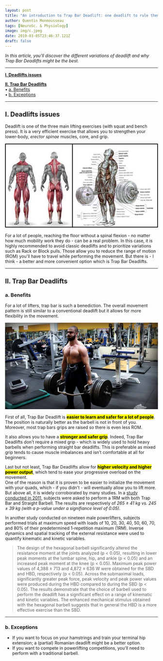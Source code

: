 ```yaml
---
layout: post
title: "An introduction to Trap Bar Deadlift: one deadlift to rule them all"
author: Quentin Monmousseau
tags: [NeuroSc. & Physiology]
image: img/c.jpeg
date: 2019-03-05T23:46:37.121Z
draft: false
---
```


*In this article, you'll discover the different variations of deadlift and why Trap Bar Deadlifts might be the best.*

---

**[I. Deadlifts issues](#one)**  

**[II. Trap Bar Deadlifts](#two)**  
• [a. Benefits](#two-one)  
• [b. Exceptions](#two-two)  

---

## I. Deadlifts issues

Deadlift is one of the three main lifting exercises (with squat and bench press). It is a very efficient exercise that allows you to strengthen your lower-body, *erector spinae* muscles, core, and grip.

![Small Test Image](img/dead.jpg)

For a lot of people, reaching the floor without a spinal flexion - no matter how much mobility work they do - can be a real problem. In this case, it is highly recommended to avoid classic deadlifts and to prioritize variations such as Rack or Block pulls. Those allow you to reduce the range of motion (ROM) you'll have to travel while performing the movement. But there is - I think - a better and more convenient option which is Trap Bar Deadlifts.

---

## II. Trap Bar Deadlifts

### a. Benefits

For a lot of lifters, trap bar is such a benediction. The overall movement pattern is still similar to a conventional deadlift but it allows for more flexibility in the movement.

![Test Image](img/pull.jpg)

First of all, Trap Bar Deadlift is <mark>**easier to learn and safer for a lot of people**</mark>. The position is naturally better as the barbell is not in front of you. Moreover, most trap bars grips are raised so there is even less ROM.

It also allows you to have a <mark>**stronger and safer grip**</mark>. Indeed, Trap Bar Deadlifts don’t require a mixed grip - which is widely used to hold heavy barbells when performing straight bar deadlifts. This is preferable as mixed grip tends to cause muscle imbalances and isn’t comfortable at all for beginners.

Last but not least, Trap Bar Deadlifts allow for <mark>**higher velocity and higher power output**</mark>, which tend to ease your progressive overload on the movement.  
One of the reason is that it is proven to be easier to initialize the movement with your quads, which - if you didn't - will eventually allow you to lift more.  
But above all, it is widely corroborated by many studies. In a [study conducted in 2011](https://www.ncbi.nlm.nih.gov/pubmed/21659894), subjects were asked to perform a 1RM with both Trap Bar and Straight Barbell. The results are respectively of *265 ± 41 kg vs. 245 ± 39 kg (with a p-value under a signifiance level of 0.05)*.

In another study conducted on nineteen male powerlifters, subjects performed trials at maximum speed with loads of 10, 20, 30, 40, 50, 60, 70, and 80% of their predetermined 1-repetition maximum (1RM). Inverse dynamics and spatial tracking of the external resistance were used to quantify kinematic and kinetic variables.
> The design of the hexagonal barbell significantly altered the resistance moment at the joints analyzed (p < 0.05), resulting in lower peak moments at the lumbar spine, hip, and ankle (p < 0.05) and an increased peak moment at the knee (p < 0.05). Maximum peak power values of 4,388 ± 713 and 4,872 ± 636 W were obtained for the SBD and HBD, respectively (p < 0.05). Across the submaximal loads, significantly greater peak force, peak velocity and peak power values were produced during the HBD compared to during the SBD (p < 0.05). The results demonstrate that the choice of barbell used to perform the deadlift has a significant effect on a range of kinematic and kinetic variables. The enhanced mechanical stimulus obtained with the hexagonal barbell suggests that in general the HBD is a more effective exercise than the SBD.

---

### b. Exceptions

- If you want to focus on your hamstrings and train your terminal hip extension; a (partial) Romanian deadlift might be a better option.
- If you want to compete in powerlifting competitions, you'll need to perform with a traditional barbell.



